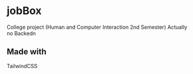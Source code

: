 # jobBox

College project (Human and Computer Interaction 2nd Semester)
Actually no Backedn

## Made with

TailwindCSS

